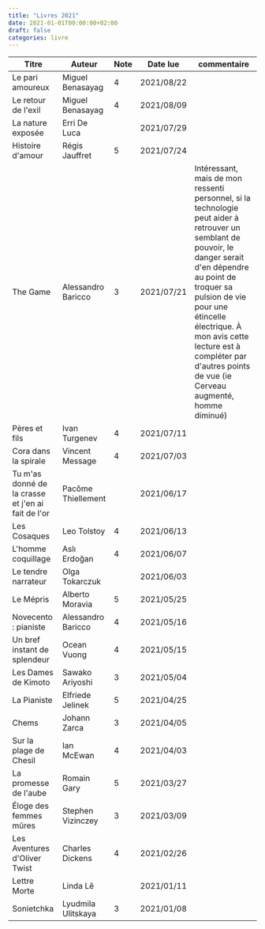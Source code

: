 ```yaml
---
title: "Livres 2021"
date: 2021-01-01T00:00:00+02:00
draft: false
categories: livre
---
```


| Titre      | Auteur | Note | Date lue | commentaire |
| ----------- | ----------- | ----------- | ----------- |----------- |
| Le pari amoureux	| Miguel Benasayag|	4	|2021/08/22 |
| Le retour de l'exil	| Miguel Benasayag|	4	|2021/08/09 |
| La nature exposée	| Erri De Luca|		|2021/07/29 |
| Histoire d'amour	| Régis Jauffret	|5	|2021/07/24 |
| The Game	| Alessandro Baricco	|3	|2021/07/21 |Intéressant, mais de mon ressenti personnel, si la technologie peut aider à retrouver un semblant de pouvoir, le danger serait d'en dépendre au point de troquer sa pulsion de vie pour une étincelle électrique. À mon avis cette lecture est à compléter par d'autres points de vue (ie Cerveau augmenté, homme diminué)|
| Pères et fils	| Ivan Turgenev	|4	|2021/07/11 |
| Cora dans la spirale	| Vincent Message	|4	|2021/07/03 |
| Tu m'as donné de la crasse et j'en ai fait de l'or	| Pacôme Thiellement	||2021/06/17 |
| Les Cosaques	| Leo Tolstoy	|4	|2021/06/13 |
| L'homme coquillage	| Aslı Erdoğan	|4	|2021/06/07 |
| Le tendre narrateur	|Olga Tokarczuk|		|2021/06/03 |
| Le Mépris	| Alberto Moravia	|5	|2021/05/25 |
| Novecento : pianiste	| Alessandro Baricco	|4	|2021/05/16 |
| Un bref instant de splendeur	| Ocean Vuong	|4	|2021/05/15 |
| Les Dames de Kimoto	| Sawako Ariyoshi	|3	|2021/05/04 |
| La Pianiste	| Elfriede Jelinek	|5	|2021/04/25 |
| Chems	| Johann Zarca	|3	|2021/04/05 |
| Sur la plage de Chesil	| Ian McEwan	|4	|2021/04/03 |
| La promesse de l'aube	| Romain Gary	|5	|2021/03/27 |
| Éloge des femmes mûres	| Stephen Vizinczey	|3	|2021/03/09 |
| Les Aventures d'Oliver Twist	| Charles Dickens	|4	|2021/02/26 |
| Lettre Morte|	Linda Lê|		|2021/01/11 |
| Sonietchka	| Lyudmila Ulitskaya	|3	|2021/01/08 |
